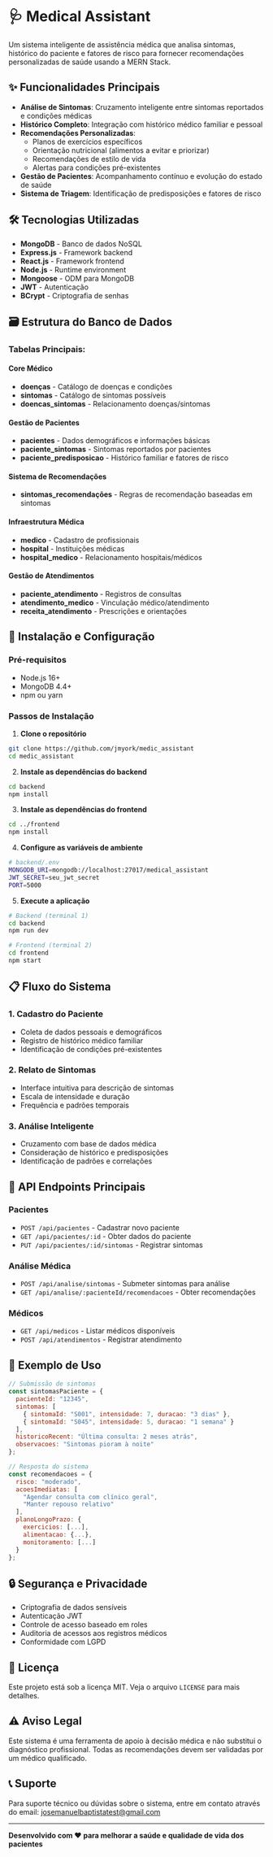 # 🩺 Medical Assistant

Um sistema inteligente de assistência médica que analisa sintomas, histórico do paciente e fatores de risco para fornecer recomendações personalizadas de saúde usando a MERN Stack.

## ✨ Funcionalidades Principais

- **Análise de Sintomas**: Cruzamento inteligente entre sintomas reportados e condições médicas
- **Histórico Completo**: Integração com histórico médico familiar e pessoal
- **Recomendações Personalizadas**:
  - Planos de exercícios específicos
  - Orientação nutricional (alimentos a evitar e priorizar)
  - Recomendações de estilo de vida
  - Alertas para condições pré-existentes
- **Gestão de Pacientes**: Acompanhamento contínuo e evolução do estado de saúde
- **Sistema de Triagem**: Identificação de predisposições e fatores de risco

## 🛠 Tecnologias Utilizadas

- **MongoDB** - Banco de dados NoSQL
- **Express.js** - Framework backend
- **React.js** - Framework frontend
- **Node.js** - Runtime environment
- **Mongoose** - ODM para MongoDB
- **JWT** - Autenticação
- **BCrypt** - Criptografia de senhas

## 🗃 Estrutura do Banco de Dados

### Tabelas Principais:

#### Core Médico
- **doenças** - Catálogo de doenças e condições
- **sintomas** - Catálogo de sintomas possíveis
- **doencas_sintomas** - Relacionamento doenças/sintomas

#### Gestão de Pacientes
- **pacientes** - Dados demográficos e informações básicas
- **paciente_sintomas** - Sintomas reportados por pacientes
- **paciente_predisposicao** - Histórico familiar e fatores de risco

#### Sistema de Recomendações
- **sintomas_recomendações** - Regras de recomendação baseadas em sintomas

#### Infraestrutura Médica
- **medico** - Cadastro de profissionais
- **hospital** - Instituições médicas
- **hospital_medico** - Relacionamento hospitais/médicos

#### Gestão de Atendimentos
- **paciente_atendimento** - Registros de consultas
- **atendimento_medico** - Vinculação médico/atendimento
- **receita_atendimento** - Prescrições e orientações

## 🚀 Instalação e Configuração

### Pré-requisitos
- Node.js 16+
- MongoDB 4.4+
- npm ou yarn

### Passos de Instalação

1. **Clone o repositório**
```bash
git clone https://github.com/jmyork/medic_assistant
cd medic_assistant
```

2. **Instale as dependências do backend**
```bash
cd backend
npm install
```

3. **Instale as dependências do frontend**
```bash
cd ../frontend
npm install
```

4. **Configure as variáveis de ambiente**
```bash
# backend/.env
MONGODB_URI=mongodb://localhost:27017/medical_assistant
JWT_SECRET=seu_jwt_secret
PORT=5000
```

5. **Execute a aplicação**
```bash
# Backend (terminal 1)
cd backend
npm run dev

# Frontend (terminal 2)  
cd frontend
npm start
```

## 📋 Fluxo do Sistema

### 1. Cadastro do Paciente
- Coleta de dados pessoais e demográficos
- Registro de histórico médico familiar
- Identificação de condições pré-existentes

### 2. Relato de Sintomas
- Interface intuitiva para descrição de sintomas
- Escala de intensidade e duração
- Frequência e padrões temporais

### 3. Análise Inteligente
- Cruzamento com base de dados médica
- Consideração de histórico e predisposições
- Identificação de padrões e correlações

<!-- ### 4. Geração de Relatório
```json
{
  "diagnostico_tendencial": "Possível condição X baseado em sintomas A, B, C",
  "recomendacoes_exercicios": [
    "Caminhada leve 30min/dia",
    "Exercícios de alongamento matinal"
  ],
  "alimentacao": {
    "evitar": ["Alimentos processados", "Açúcar refinado"],
    "aconselhados": ["Frutas ricas em antioxidantes", "Vegetais verdes"]
  },
  "estilo_vida": [
    "Manter horário regular de sono",
    "Praticar técnicas de relaxamento"
  ],
  "alertas_condicoes": [
    "Monitorar sintoma Y devido histórico familiar"
  ]
}
``` -->

## 🔧 API Endpoints Principais

### Pacientes
- `POST /api/pacientes` - Cadastrar novo paciente
- `GET /api/pacientes/:id` - Obter dados do paciente
- `PUT /api/pacientes/:id/sintomas` - Registrar sintomas

### Análise Médica
- `POST /api/analise/sintomas` - Submeter sintomas para análise
- `GET /api/analise/:pacienteId/recomendacoes` - Obter recomendações

### Médicos
- `GET /api/medicos` - Listar médicos disponíveis
- `POST /api/atendimentos` - Registrar atendimento

## 🎯 Exemplo de Uso

```javascript
// Submissão de sintomas
const sintomasPaciente = {
  pacienteId: "12345",
  sintomas: [
    { sintomaId: "S001", intensidade: 7, duracao: "3 dias" },
    { sintomaId: "S045", intensidade: 5, duracao: "1 semana" }
  ],
  historicoRecent: "Última consulta: 2 meses atrás",
  observacoes: "Sintomas pioram à noite"
};

// Resposta do sistema
const recomendacoes = {
  risco: "moderado",
  acoesImediatas: [
    "Agendar consulta com clínico geral",
    "Manter repouso relativo"
  ],
  planoLongoPrazo: {
    exercicios: [...],
    alimentacao: {...},
    monitoramento: [...]
  }
};
```

## 🔒 Segurança e Privacidade

- Criptografia de dados sensíveis
- Autenticação JWT
- Controle de acesso baseado em roles
- Auditoria de acessos aos registros médicos
- Conformidade com LGPD


## 📄 Licença

Este projeto está sob a licença MIT. Veja o arquivo `LICENSE` para mais detalhes.

## ⚠️ Aviso Legal

Este sistema é uma ferramenta de apoio à decisão médica e não substitui o diagnóstico profissional. Todas as recomendações devem ser validadas por um médico qualificado.

## 📞 Suporte

Para suporte técnico ou dúvidas sobre o sistema, entre em contato através do email: josemanuelbaptistatest@gmail.com

---

**Desenvolvido com ❤️ para melhorar a saúde e qualidade de vida dos pacientes**
